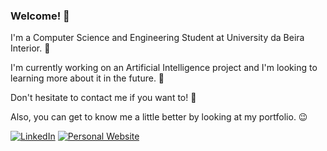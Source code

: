### Welcome! 👋

I'm a Computer Science and Engineering Student at University da Beira Interior. 🏫

I'm currently working on an Artificial Intelligence project and I'm looking to learning more about it in the future. 🦾

Don't hesitate to contact me if you want to! 💬

Also, you can get to know me a little better by looking at my portfolio. 😉

[![LinkedIn](https://img.shields.io/badge/LinkedIn-Profile-blue?style=flat-square&logo=linkedin)](https://www.linkedin.com/in/antonio-cruz-ac21/)
[![Personal Website](https://img.shields.io/badge/Personal%20Website-Portfolio-orange?style=flat-square&logo=website)](https://antoniopcruz.github.io/Portfolio/)

<!--
**AntonioPCruz/AntonioPCruz** is a ✨ _special_ ✨ repository because its `README.md` (this file) appears on your GitHub profile.

Here are some ideas to get you started:

- 🔭 I’m currently working on ...
- 🌱 I’m currently learning ...
- 👯 I’m looking to collaborate on ...
- 🤔 I’m looking for help with ...
- 💬 Ask me about ...
- 📫 How to reach me: ...
- 😄 Pronouns: ...
- ⚡ Fun fact: ...
-->
